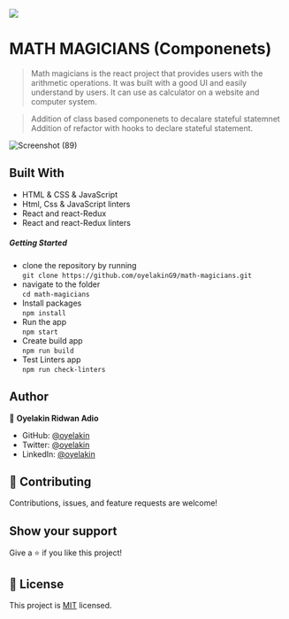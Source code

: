 ![](https://img.shields.io/badge/Microverse-blueviolet)

# MATH MAGICIANS (Componenets)
> Math magicians is the react project that provides users with the arithmetic operations. It was built with a good UI and easily understand by users. It can use as calculator on a website and computer system.

> Addition of class based componenets to decalare stateful statemnet  
> Addition of refactor with hooks to declare stateful statement.

![Screenshot (89)](https://user-images.githubusercontent.com/61976324/153071949-5fba533a-39da-4267-8311-87156ff83a51.png)

## Built With
- HTML & CSS & JavaScript
- Html, Css & JavaScript linters
- React and react-Redux
- React and react-Redux linters

##### Getting Started
- clone the repository by running\
    `git clone https://github.com/oyelakinG9/math-magicians.git`
- navigate to the folder\
    `cd math-magicians`
- Install packages\
    `npm install`
- Run the app\
    `npm start`
- Create build app\
    `npm run build`
- Test Linters app\
    `npm run check-linters`
## Author

👤 **Oyelakin Ridwan Adio**
- GitHub: [@oyelakin](https://github.com/oyelakinG9)
- Twitter: [@oyelakin](https://twitter.com/OyelakinG1)
- LinkedIn: [@oyelakin](https://www.linkedin.com/in/oyelakin-ridwan-4b4a02b6/)

## :handshake: Contributing
Contributions, issues, and feature requests are welcome!
## Show your support
Give a :star:️ if you like this project!
## :memo: License
This project is [MIT](./MIT.md) licensed.
